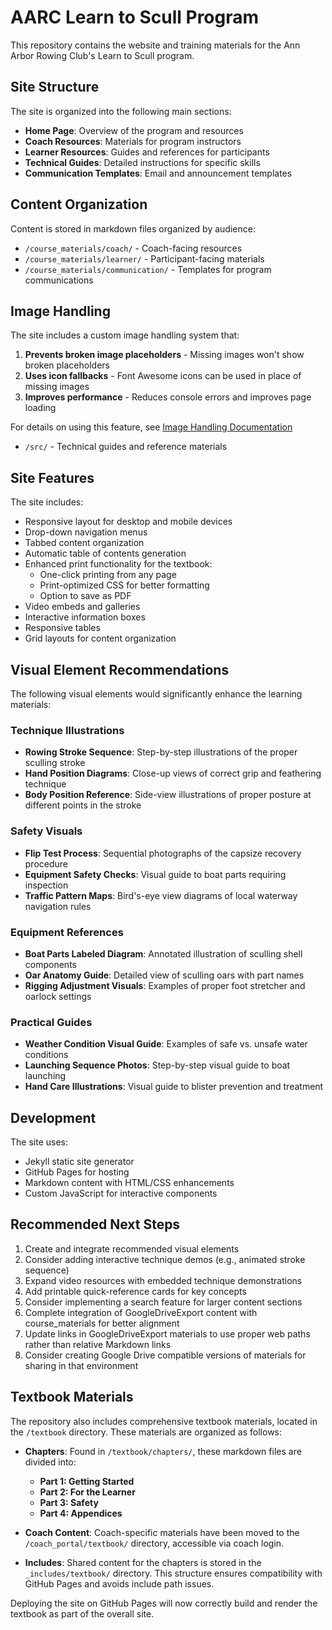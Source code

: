 # AARC Learn to Scull Program

This repository contains the website and training materials for the Ann Arbor Rowing Club's Learn to Scull program.

## Site Structure

The site is organized into the following main sections:

- **Home Page**: Overview of the program and resources
- **Coach Resources**: Materials for program instructors
- **Learner Resources**: Guides and references for participants
- **Technical Guides**: Detailed instructions for specific skills
- **Communication Templates**: Email and announcement templates

## Content Organization

Content is stored in markdown files organized by audience:

- `/course_materials/coach/` - Coach-facing resources
- `/course_materials/learner/` - Participant-facing materials
- `/course_materials/communication/` - Templates for program communications

## Image Handling

The site includes a custom image handling system that:

1. **Prevents broken image placeholders** - Missing images won't show broken placeholders
2. **Uses icon fallbacks** - Font Awesome icons can be used in place of missing images
3. **Improves performance** - Reduces console errors and improves page loading

For details on using this feature, see [Image Handling Documentation](/assets/README-image-handling.md)
- `/src/` - Technical guides and reference materials

## Site Features

The site includes:

- Responsive layout for desktop and mobile devices
- Drop-down navigation menus
- Tabbed content organization
- Automatic table of contents generation
- Enhanced print functionality for the textbook:
  - One-click printing from any page
  - Print-optimized CSS for better formatting
  - Option to save as PDF
- Video embeds and galleries
- Interactive information boxes
- Responsive tables
- Grid layouts for content organization

## Visual Element Recommendations

The following visual elements would significantly enhance the learning materials:

### Technique Illustrations
- **Rowing Stroke Sequence**: Step-by-step illustrations of the proper sculling stroke
- **Hand Position Diagrams**: Close-up views of correct grip and feathering technique
- **Body Position Reference**: Side-view illustrations of proper posture at different points in the stroke

### Safety Visuals
- **Flip Test Process**: Sequential photographs of the capsize recovery procedure
- **Equipment Safety Checks**: Visual guide to boat parts requiring inspection
- **Traffic Pattern Maps**: Bird's-eye view diagrams of local waterway navigation rules

### Equipment References
- **Boat Parts Labeled Diagram**: Annotated illustration of sculling shell components
- **Oar Anatomy Guide**: Detailed view of sculling oars with part names
- **Rigging Adjustment Visuals**: Examples of proper foot stretcher and oarlock settings

### Practical Guides
- **Weather Condition Visual Guide**: Examples of safe vs. unsafe water conditions
- **Launching Sequence Photos**: Step-by-step visual guide to boat launching
- **Hand Care Illustrations**: Visual guide to blister prevention and treatment

## Development

The site uses:
- Jekyll static site generator
- GitHub Pages for hosting
- Markdown content with HTML/CSS enhancements
- Custom JavaScript for interactive components

## Recommended Next Steps

1. Create and integrate recommended visual elements
2. Consider adding interactive technique demos (e.g., animated stroke sequence)
3. Expand video resources with embedded technique demonstrations
4. Add printable quick-reference cards for key concepts
5. Consider implementing a search feature for larger content sections
6. Complete integration of GoogleDriveExport content with course_materials for better alignment
7. Update links in GoogleDriveExport materials to use proper web paths rather than relative Markdown links
8. Consider creating Google Drive compatible versions of materials for sharing in that environment

## Textbook Materials

The repository also includes comprehensive textbook materials, located in the `/textbook` directory. These materials are organized as follows:

  - **Chapters**: Found in `/textbook/chapters/`, these markdown files are divided into:
      - **Part 1: Getting Started**
      - **Part 2: For the Learner**
      - **Part 3: Safety**
      - **Part 4: Appendices**

  - **Coach Content**: Coach-specific materials have been moved to the `/coach_portal/textbook/` directory, accessible via coach login.
  
  - **Includes**: Shared content for the chapters is stored in the `_includes/textbook/` directory. This structure ensures compatibility with GitHub Pages and avoids include path issues.

Deploying the site on GitHub Pages will now correctly build and render the textbook as part of the overall site.
